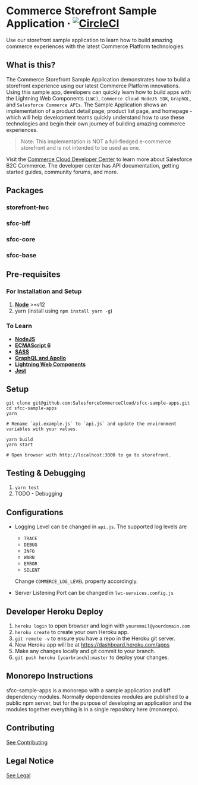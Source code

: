 # Commerce Storefront Sample Application &middot; [![CircleCI][circleci-image]][circleci-url]

Use our storefront sample application to learn how to build amazing commerce experiences with the latest Commerce Platform technologies.

## What is this?

The Commerce Storefront Sample Application demonstrates how to build a storefront experience using our latest Commerce Platform innovations. Using this sample app, developers can quickly learn how to build apps with the Lightning Web Components `(LWC)`, `Commerce Cloud NodeJS SDK`, `GraphQL`, and `Salesforce Commerce APIs`. The Sample Application shows an implementation of a product detail page, product list page, and homepage - which will help development teams quickly understand how to use these technologies and begin their own journey of building amazing commerce experiences.

> Note: This implementation is NOT a full-fledged e-commerce storefront and is not intended to be used as one.

Visit the [Commerce Cloud Developer Center](https://developer.commercecloud.com/) to learn more about Salesforce B2C Commerce. The developer center has API documentation, getting started guides, community forums, and more.

## Packages

### storefront-lwc

<PLACEHOLDER>

### sfcc-bff

<PLACEHOLDER>

### sfcc-core

<PLACEHOLDER>

### sfcc-base

<PLACEHOLDER>

## Pre-requisites

### For Installation and Setup
1) **[Node](https://nodejs.org/en/download/)** >=v12
2) yarn (install using `npm install yarn -g`)

### To Learn
* **[NodeJS](https://nodejs.org/en/docs/)**
* **[ECMAScript 6](http://www.ecma-international.org/ecma-262/6.0/)**
* **[SASS](https://sass-lang.com/guide)**
* **[GraphQL and Apollo](https://www.apollographql.com/docs/tutorial/introduction/)**
* **[Lightning Web Components](https://developer.salesforce.com/docs/component-library/documentation/lwc)**
* **[Jest](https://jestjs.io/docs/en/getting-started)**

## Setup
    git clone git@github.com:SalesforceCommerceCloud/sfcc-sample-apps.git
    cd sfcc-sample-apps
    yarn

    # Rename `api.example.js` to `api.js` and update the environment variables with your values.

    yarn build
    yarn start
    
    # Open browser with http://localhost:3000 to go to storefront.

## Testing & Debugging
1) `yarn test`
2) TODO - Debugging

## Configurations
* Logging Level can be changed in `api.js`. The supported log levels are

    * `TRACE`
    * `DEBUG`
    * `INFO`
    * `WARN`
    * `ERROR`
    * `SILENT`

    Change `COMMERCE_LOG_LEVEL` property accordingly.
* Server Listening Port can be changed in `lwc-services.config.js`

## Developer Heroku Deploy
1) `heroku login` to open browser and login with `youremail@yourdomain.com`
2) `heroku create` to create your own Heroku app.
3) `git remote -v` to ensure you have a repo in the Heroku git server. 
3) New Heroku app will be at https://dashboard.heroku.com/apps
4) Make any changes locally and git commit to your branch.
5) `git push heroku [yourbranch]:master` to deploy your changes.

## Monorepo Instructions

sfcc-sample-apps is a monorepo with a sample application and bff dependency modules. Normally dependencies modules are published to a public npm server, but for the purpose of developing an application and the modules together everything is in a single repository here (monorepo).

## Contributing

[See Contributing](CONTRIBUTING.md)

## Legal Notice

[See Legal](LEGAL.md)

<!-- Markdown link & img dfn's -->
[circleci-image]: https://circleci.com/gh/SalesforceCommerceCloud/sfcc-sample-apps.svg?style=shield&circle-token=f34a55a59d7dfc30402e719996edf10092780b66
[circleci-url]: https://circleci.com/gh/SalesforceCommerceCloud/sfcc-sample-apps
